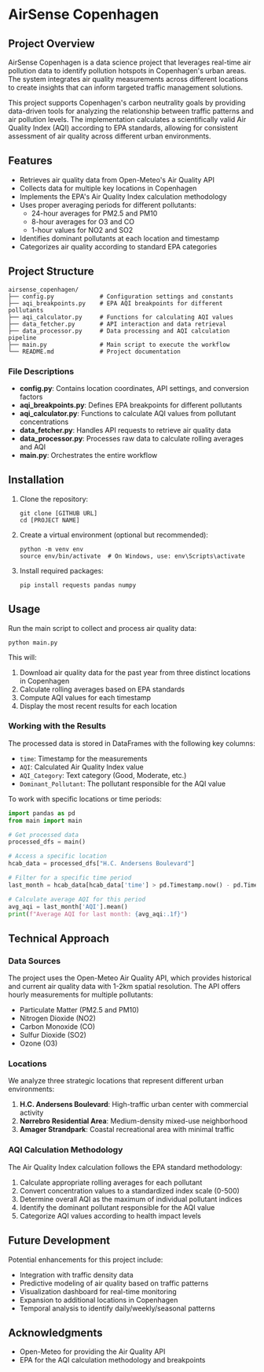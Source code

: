 # AirSense Copenhagen

## Project Overview

AirSense Copenhagen is a data science project that leverages real-time air pollution data to identify pollution hotspots in Copenhagen's urban areas. The system integrates air quality measurements across different locations to create insights that can inform targeted traffic management solutions.

This project supports Copenhagen's carbon neutrality goals by providing data-driven tools for analyzing the relationship between traffic patterns and air pollution levels. The implementation calculates a scientifically valid Air Quality Index (AQI) according to EPA standards, allowing for consistent assessment of air quality across different urban environments.

## Features

- Retrieves air quality data from Open-Meteo's Air Quality API
- Collects data for multiple key locations in Copenhagen
- Implements the EPA's Air Quality Index calculation methodology
- Uses proper averaging periods for different pollutants:
  - 24-hour averages for PM2.5 and PM10
  - 8-hour averages for O3 and CO
  - 1-hour values for NO2 and SO2
- Identifies dominant pollutants at each location and timestamp
- Categorizes air quality according to standard EPA categories

## Project Structure

```
airsense_copenhagen/
├── config.py             # Configuration settings and constants
├── aqi_breakpoints.py    # EPA AQI breakpoints for different pollutants
├── aqi_calculator.py     # Functions for calculating AQI values
├── data_fetcher.py       # API interaction and data retrieval
├── data_processor.py     # Data processing and AQI calculation pipeline
├── main.py               # Main script to execute the workflow
└── README.md             # Project documentation
```

### File Descriptions

- **config.py**: Contains location coordinates, API settings, and conversion factors
- **aqi_breakpoints.py**: Defines EPA breakpoints for different pollutants
- **aqi_calculator.py**: Functions to calculate AQI values from pollutant concentrations
- **data_fetcher.py**: Handles API requests to retrieve air quality data
- **data_processor.py**: Processes raw data to calculate rolling averages and AQI
- **main.py**: Orchestrates the entire workflow

## Installation

1. Clone the repository:
   ```
   git clone [GITHUB URL]
   cd [PROJECT NAME]
   ```

2. Create a virtual environment (optional but recommended):
   ```
   python -m venv env
   source env/bin/activate  # On Windows, use: env\Scripts\activate
   ```

3. Install required packages:
   ```
   pip install requests pandas numpy
   ```

## Usage

Run the main script to collect and process air quality data:

```
python main.py
```

This will:
1. Download air quality data for the past year from three distinct locations in Copenhagen
2. Calculate rolling averages based on EPA standards
3. Compute AQI values for each timestamp
4. Display the most recent results for each location

### Working with the Results

The processed data is stored in DataFrames with the following key columns:

- `time`: Timestamp for the measurements
- `AQI`: Calculated Air Quality Index value
- `AQI_Category`: Text category (Good, Moderate, etc.)
- `Dominant_Pollutant`: The pollutant responsible for the AQI value

To work with specific locations or time periods:

```python
import pandas as pd
from main import main

# Get processed data
processed_dfs = main()

# Access a specific location
hcab_data = processed_dfs["H.C. Andersens Boulevard"]

# Filter for a specific time period
last_month = hcab_data[hcab_data['time'] > pd.Timestamp.now() - pd.Timedelta(days=30)]

# Calculate average AQI for this period
avg_aqi = last_month['AQI'].mean()
print(f"Average AQI for last month: {avg_aqi:.1f}")
```

## Technical Approach

### Data Sources

The project uses the Open-Meteo Air Quality API, which provides historical and current air quality data with 1-2km spatial resolution. The API offers hourly measurements for multiple pollutants:

- Particulate Matter (PM2.5 and PM10)
- Nitrogen Dioxide (NO2)
- Carbon Monoxide (CO)
- Sulfur Dioxide (SO2)
- Ozone (O3)

### Locations

We analyze three strategic locations that represent different urban environments:

1. **H.C. Andersens Boulevard**: High-traffic urban center with commercial activity
2. **Nørrebro Residential Area**: Medium-density mixed-use neighborhood
3. **Amager Strandpark**: Coastal recreational area with minimal traffic

### AQI Calculation Methodology

The Air Quality Index calculation follows the EPA standard methodology:

1. Calculate appropriate rolling averages for each pollutant
2. Convert concentration values to a standardized index scale (0-500)
3. Determine overall AQI as the maximum of individual pollutant indices
4. Identify the dominant pollutant responsible for the AQI value
5. Categorize AQI values according to health impact levels

## Future Development

Potential enhancements for this project include:

- Integration with traffic density data
- Predictive modeling of air quality based on traffic patterns
- Visualization dashboard for real-time monitoring
- Expansion to additional locations in Copenhagen
- Temporal analysis to identify daily/weekly/seasonal patterns

## Acknowledgments

- Open-Meteo for providing the Air Quality API
- EPA for the AQI calculation methodology and breakpoints
